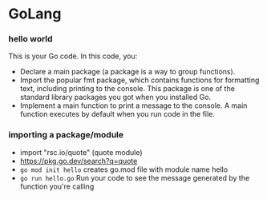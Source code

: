 # GoLang 

### hello world

This is your Go code. In this code, you:

- Declare a main package (a package is a way to group functions).
- Import the popular fmt package, which contains functions for formatting text, including printing to the console. This package is one of the standard library packages you got when you installed Go.
- Implement a main function to print a message to the console. A main function executes by default when you run code in the file.

### importing a package/module

- import "rsc.io/quote" (quote module)
- https://pkg.go.dev/search?q=quote
- `go mod init hello` creates go.mod file with module name hello
- `go run hello.go`  Run your code to see the message generated by the function you're calling
